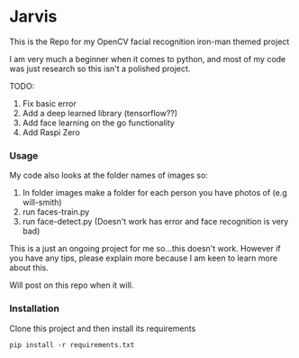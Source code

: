 # Jarvis
This is the Repo for my OpenCV facial recognition iron-man themed project

I am very much a beginner when it comes to python, and most of my code was just research so this isn't a polished project.

TODO:
1. Fix basic error
2. Add a deep learned library (tensorflow??)
3. Add face learning on the go functionality
4. Add Raspi Zero

### Usage

My code also looks at the folder names of images so:
1. In folder images make a folder for each person you have photos of (e.g will-smith)
2. run faces-train.py
3. run face-detect.py (Doesn't work has error and face recognition is very bad)

This is a just an ongoing project for me so...this doesn't work. However if you have any tips, please explain more because I am keen to learn more about this.

Will post on this repo when it will.

### Installation

Clone this project and then install its requirements

    pip install -r requirements.txt
